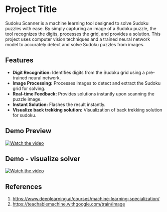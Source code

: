 # Project Title

Sudoku Scanner is a machine learning tool designed to solve Sudoku puzzles with ease. By simply capturing an image of a Sudoku puzzle, the tool recognizes the digits, processes the grid, and provides a solution. This project uses computer vision techniques and a trained neural network model to accurately detect and solve Sudoku puzzles from images.

## Features

- **Digit Recognition:** Identifies digits from the Sudoku grid using a pre-trained neural network.
- **Image Processing:** Processes images to detect and extract the Sudoku grid for solving.
- **Real-time Feedback:** Provides solutions instantly upon scanning the puzzle image.
- **Instant Solution:** Flashes the result instantly.
- **Visualize back trekking solution:** Visualization of back trekking solution for sudoku.

## Demo Preview

[![Watch the video](https://img.youtube.com/vi/9uN24XRxSF0/hqdefault.jpg)](https://www.youtube.com/watch?v=9uN24XRxSF0)

## Demo - visualize solver

[![Watch the video](https://img.youtube.com/vi/7ta76SZ3ZFY/hqdefault.jpg)](https://www.youtube.com/watch?v=7ta76SZ3ZFY)

## References

1. https://www.deeplearning.ai/courses/machine-learning-specialization/
2. https://teachablemachine.withgoogle.com/train/image
